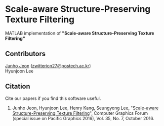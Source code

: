 # Scale-aware Structure-Preserving Texture Filtering
MATLAB implementation of <b>"Scale-aware Structure-Preserving Texture Filtering"</b>

## Contributors
[Junho Jeon](https://sites.google.com/site/zwitterion27/) (zwitterion27@postech.ac.kr)<br>
Hyunjoon Lee

## Citation
Cite our papers if you find this software useful.<br>
1. Junho Jeon, Hyunjoon Lee, Henry Kang, Seungyong Lee, "[Scale-aware Structure-Preserving Texture Filtering](http://onlinelibrary.wiley.com/doi/10.1111/cgf.13005/abstract)", Computer Graphics Forum (special issue on Pacific Graphics 2016), Vol. 35, No. 7, October 2016.
